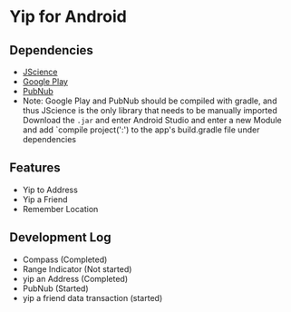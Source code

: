 # Yip for Android


## Dependencies
- [JScience](https://java.net/projects/jscience/downloads)
- [Google Play](https://developers.google.com/android/guides/setup#add_google_play_services_to_your_project)
- [PubNub](https://www.pubnub.com/docs/android-java/pubnub-java-sdk)
- Note: Google Play and PubNub should be compiled with gradle, and thus JScience is the only library that needs to be manually imported
Download the `.jar` and enter Android Studio and enter a new Module and add 
`compile project(':<nameOfModule>') to the app's build.gradle file under dependencies

## Features
- Yip to Address
- Yip a Friend
- Remember Location

## Development Log
- Compass (Completed)
- Range Indicator (Not started)
- yip an Address (Completed)
- PubNub (Started)
- yip a friend data transaction (started)


